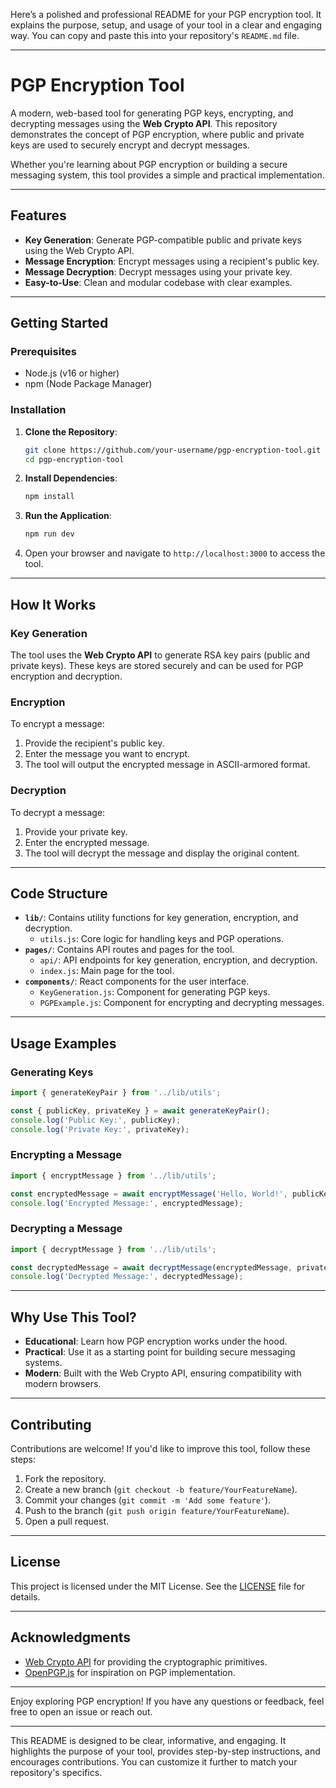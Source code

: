 Here’s a polished and professional README for your PGP encryption tool. It explains the purpose, setup, and usage of your tool in a clear and engaging way. You can copy and paste this into your repository's `README.md` file.

---

# PGP Encryption Tool

A modern, web-based tool for generating PGP keys, encrypting, and decrypting messages using the **Web Crypto API**. This repository demonstrates the concept of PGP encryption, where public and private keys are used to securely encrypt and decrypt messages.

Whether you're learning about PGP encryption or building a secure messaging system, this tool provides a simple and practical implementation.

---

## Features

- **Key Generation**: Generate PGP-compatible public and private keys using the Web Crypto API.
- **Message Encryption**: Encrypt messages using a recipient's public key.
- **Message Decryption**: Decrypt messages using your private key.
- **Easy-to-Use**: Clean and modular codebase with clear examples.

---

## Getting Started

### Prerequisites

- Node.js (v16 or higher)
- npm (Node Package Manager)

### Installation

1. **Clone the Repository**:
   ```bash
   git clone https://github.com/your-username/pgp-encryption-tool.git
   cd pgp-encryption-tool
   ```

2. **Install Dependencies**:
   ```bash
   npm install
   ```

3. **Run the Application**:
   ```bash
   npm run dev
   ```

4. Open your browser and navigate to `http://localhost:3000` to access the tool.

---

## How It Works

### Key Generation
The tool uses the **Web Crypto API** to generate RSA key pairs (public and private keys). These keys are stored securely and can be used for PGP encryption and decryption.

### Encryption
To encrypt a message:
1. Provide the recipient's public key.
2. Enter the message you want to encrypt.
3. The tool will output the encrypted message in ASCII-armored format.

### Decryption
To decrypt a message:
1. Provide your private key.
2. Enter the encrypted message.
3. The tool will decrypt the message and display the original content.

---

## Code Structure

- **`lib/`**: Contains utility functions for key generation, encryption, and decryption.
  - `utils.js`: Core logic for handling keys and PGP operations.
- **`pages/`**: Contains API routes and pages for the tool.
  - `api/`: API endpoints for key generation, encryption, and decryption.
  - `index.js`: Main page for the tool.
- **`components/`**: React components for the user interface.
  - `KeyGeneration.js`: Component for generating PGP keys.
  - `PGPExample.js`: Component for encrypting and decrypting messages.

---

## Usage Examples

### Generating Keys
```javascript
import { generateKeyPair } from '../lib/utils';

const { publicKey, privateKey } = await generateKeyPair();
console.log('Public Key:', publicKey);
console.log('Private Key:', privateKey);
```

### Encrypting a Message
```javascript
import { encryptMessage } from '../lib/utils';

const encryptedMessage = await encryptMessage('Hello, World!', publicKey);
console.log('Encrypted Message:', encryptedMessage);
```

### Decrypting a Message
```javascript
import { decryptMessage } from '../lib/utils';

const decryptedMessage = await decryptMessage(encryptedMessage, privateKey);
console.log('Decrypted Message:', decryptedMessage);
```

---

## Why Use This Tool?

- **Educational**: Learn how PGP encryption works under the hood.
- **Practical**: Use it as a starting point for building secure messaging systems.
- **Modern**: Built with the Web Crypto API, ensuring compatibility with modern browsers.

---

## Contributing

Contributions are welcome! If you'd like to improve this tool, follow these steps:

1. Fork the repository.
2. Create a new branch (`git checkout -b feature/YourFeatureName`).
3. Commit your changes (`git commit -m 'Add some feature'`).
4. Push to the branch (`git push origin feature/YourFeatureName`).
5. Open a pull request.

---

## License

This project is licensed under the MIT License. See the [LICENSE](LICENSE) file for details.

---

## Acknowledgments

- [Web Crypto API](https://developer.mozilla.org/en-US/docs/Web/API/Web_Crypto_API) for providing the cryptographic primitives.
- [OpenPGP.js](https://openpgpjs.org/) for inspiration on PGP implementation.

---

Enjoy exploring PGP encryption! If you have any questions or feedback, feel free to open an issue or reach out.

---

This README is designed to be clear, informative, and engaging. It highlights the purpose of your tool, provides step-by-step instructions, and encourages contributions. You can customize it further to match your repository's specifics.
